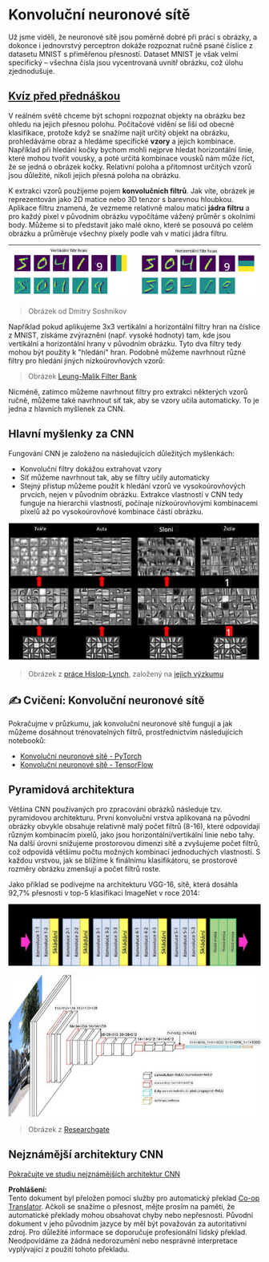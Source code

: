 <!--
CO_OP_TRANSLATOR_METADATA:
{
  "original_hash": "088837b42b7d99198bf62db8a42411e0",
  "translation_date": "2025-08-25T22:51:39+00:00",
  "source_file": "lessons/4-ComputerVision/07-ConvNets/README.md",
  "language_code": "cs"
}
-->
# Konvoluční neuronové sítě

Už jsme viděli, že neuronové sítě jsou poměrně dobré při práci s obrázky, a dokonce i jednovrstvý perceptron dokáže rozpoznat ručně psané číslice z datasetu MNIST s přiměřenou přesností. Dataset MNIST je však velmi specifický – všechna čísla jsou vycentrovaná uvnitř obrázku, což úlohu zjednodušuje.

## [Kvíz před přednáškou](https://red-field-0a6ddfd03.1.azurestaticapps.net/quiz/107)

V reálném světě chceme být schopni rozpoznat objekty na obrázku bez ohledu na jejich přesnou polohu. Počítačové vidění se liší od obecné klasifikace, protože když se snažíme najít určitý objekt na obrázku, prohledáváme obraz a hledáme specifické **vzory** a jejich kombinace. Například při hledání kočky bychom mohli nejprve hledat horizontální linie, které mohou tvořit vousky, a poté určitá kombinace vousků nám může říct, že se jedná o obrázek kočky. Relativní poloha a přítomnost určitých vzorů jsou důležité, nikoli jejich přesná poloha na obrázku.

K extrakci vzorů použijeme pojem **konvolučních filtrů**. Jak víte, obrázek je reprezentován jako 2D matice nebo 3D tenzor s barevnou hloubkou. Aplikace filtru znamená, že vezmeme relativně malou matici **jádra filtru** a pro každý pixel v původním obrázku vypočítáme vážený průměr s okolními body. Můžeme si to představit jako malé okno, které se posouvá po celém obrázku a průměruje všechny pixely podle vah v matici jádra filtru.

![Vertikální filtr hran](../../../../../translated_images/filter-vert.b7148390ca0bc356ddc7e55555d2481819c1e86ddde9dce4db5e71a69d6f887f.cs.png) | ![Horizontální filtr hran](../../../../../translated_images/filter-horiz.59b80ed4feb946efbe201a7fe3ca95abb3364e266e6fd90820cb893b4d3a6dda.cs.png)
----|----

> Obrázek od Dmitry Soshnikov

Například pokud aplikujeme 3x3 vertikální a horizontální filtry hran na číslice z MNIST, získáme zvýraznění (např. vysoké hodnoty) tam, kde jsou vertikální a horizontální hrany v původním obrázku. Tyto dva filtry tedy mohou být použity k "hledání" hran. Podobně můžeme navrhnout různé filtry pro hledání jiných nízkoúrovňových vzorů:

> Obrázek [Leung-Malik Filter Bank](https://www.robots.ox.ac.uk/~vgg/research/texclass/filters.html)

Nicméně, zatímco můžeme navrhnout filtry pro extrakci některých vzorů ručně, můžeme také navrhnout síť tak, aby se vzory učila automaticky. To je jedna z hlavních myšlenek za CNN.

## Hlavní myšlenky za CNN

Fungování CNN je založeno na následujících důležitých myšlenkách:

* Konvoluční filtry dokážou extrahovat vzory
* Síť můžeme navrhnout tak, aby se filtry učily automaticky
* Stejný přístup můžeme použít k hledání vzorů ve vysokoúrovňových prvcích, nejen v původním obrázku. Extrakce vlastností v CNN tedy funguje na hierarchii vlastností, počínaje nízkoúrovňovými kombinacemi pixelů až po vysokoúrovňové kombinace částí obrázku.

![Hierarchická extrakce vlastností](../../../../../translated_images/FeatureExtractionCNN.d9b456cbdae7cb643fde3032b81b2940e3cf8be842e29afac3f482725ba7f95c.cs.png)

> Obrázek z [práce Hislop-Lynch](https://www.semanticscholar.org/paper/Computer-vision-based-pedestrian-trajectory-Hislop-Lynch/26e6f74853fc9bbb7487b06dc2cf095d36c9021d), založený na [jejich výzkumu](https://dl.acm.org/doi/abs/10.1145/1553374.1553453)

## ✍️ Cvičení: Konvoluční neuronové sítě

Pokračujme v průzkumu, jak konvoluční neuronové sítě fungují a jak můžeme dosáhnout trénovatelných filtrů, prostřednictvím následujících notebooků:

* [Konvoluční neuronové sítě - PyTorch](../../../../../lessons/4-ComputerVision/07-ConvNets/ConvNetsPyTorch.ipynb)
* [Konvoluční neuronové sítě - TensorFlow](../../../../../lessons/4-ComputerVision/07-ConvNets/ConvNetsTF.ipynb)

## Pyramidová architektura

Většina CNN používaných pro zpracování obrázků následuje tzv. pyramidovou architekturu. První konvoluční vrstva aplikovaná na původní obrázky obvykle obsahuje relativně malý počet filtrů (8-16), které odpovídají různým kombinacím pixelů, jako jsou horizontální/vertikální linie nebo tahy. Na další úrovni snižujeme prostorovou dimenzi sítě a zvyšujeme počet filtrů, což odpovídá většímu počtu možných kombinací jednoduchých vlastností. S každou vrstvou, jak se blížíme k finálnímu klasifikátoru, se prostorové rozměry obrázku zmenšují a počet filtrů roste.

Jako příklad se podívejme na architekturu VGG-16, sítě, která dosáhla 92,7% přesnosti v top-5 klasifikaci ImageNet v roce 2014:

![Vrstvy ImageNet](../../../../../translated_images/vgg-16-arch1.d901a5583b3a51baeaab3e768567d921e5d54befa46e1e642616c5458c934028.cs.jpg)

![Pyramida ImageNet](../../../../../translated_images/vgg-16-arch.64ff2137f50dd49fdaa786e3f3a975b3f22615efd13efb19c5d22f12e01451a1.cs.jpg)

> Obrázek z [Researchgate](https://www.researchgate.net/figure/Vgg16-model-structure-To-get-the-VGG-NIN-model-we-replace-the-2-nd-4-th-6-th-7-th_fig2_335194493)

## Nejznámější architektury CNN

[Pokračujte ve studiu nejznámějších architektur CNN](CNN_Architectures.md)

**Prohlášení:**  
Tento dokument byl přeložen pomocí služby pro automatický překlad [Co-op Translator](https://github.com/Azure/co-op-translator). Ačkoli se snažíme o přesnost, mějte prosím na paměti, že automatické překlady mohou obsahovat chyby nebo nepřesnosti. Původní dokument v jeho původním jazyce by měl být považován za autoritativní zdroj. Pro důležité informace se doporučuje profesionální lidský překlad. Neodpovídáme za žádná nedorozumění nebo nesprávné interpretace vyplývající z použití tohoto překladu.